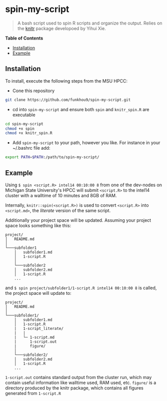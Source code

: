 # spin-my-script

> A bash script used to spin R scripts and organize the output. Relies on the [knitr](https://github.com/yihui/knitr) package developoed by Yihui Xie.

**Table of Contents**

- [Installation](#installation)
- [Example](#example)

## Installation

To install, execute the following steps from the MSU HPCC:

- Cone this repository

```sh
git clone https://github.com/funkhou9/spin-my-script.git
```

- cd into `spin-my-script` and ensure both `spin` and `knitr_spin.R` are executable

```sh
cd spin-my-script
chmod +x spin
chmod +x knitr_spin.R
```

- Add `spin-my-script` to your path, however you like. For instance in your ~/.bashrc file add:

```sh
export PATH=$PATH:/path/to/spin-my-script/
```

## Example


Using `$ spin <script.R> intel14 00:10:00 8`
from one of the dev-nodes on Michigan State University's HPCC will submit `<script.R>` to the intel14 cluster with a walltime of 10 minutes and 8GB of RAM.

Internally, `knitr::spin(<script.R>)` is used to convert `<script.R>` into `<script.md>`, the *literate* version of the same script.

Additionally your project space will be updated. Assuming your project space looks something like this:

```
project/
│   README.md    
│
└───subfolder1
    │   subfolder1.md
    │   1-script.R
    │
    └───subfolder2
    │   subfolder2.md
    │   1-script.R
    ...
```

and `$ spin project/subfolder1/1-script.R intel14 00:10:00 8` is called, the project space will update to:

```
project/
│   README.md    
│
└───subfolder1/
    │   subfolder1.md
    │   1-script.R
    |	1-script_literate/
    |	|
    |	└─ 1-script.md
    |      1-script.out
    |	   figure/
    │
    └───subfolder2/
    │   subfolder2.md
    │   1-script.R
    ...
```


`1-script.out` contains standard output from the cluster run, which may contain useful information 
like walltime used, RAM used, etc. `figure/` is a directory produced by the knitr package, which contains 
all figures generated from `1-script.R`

